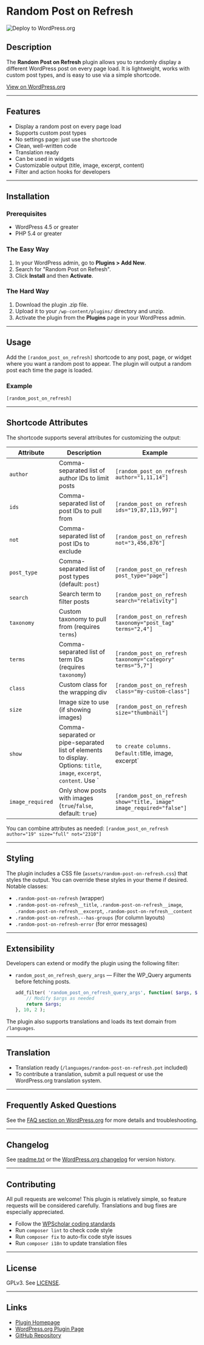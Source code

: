 # Random Post on Refresh

![Deploy to WordPress.org](https://github.com/wpscholar-wp-plugins/random-post-on-refresh/workflows/Deploy%20to%20WordPress.org/badge.svg?branch=master&event=push)

## Description
The **Random Post on Refresh** plugin allows you to randomly display a different WordPress post on every page load. It is lightweight, works with custom post types, and is easy to use via a simple shortcode.

[View on WordPress.org](https://wordpress.org/plugins/random-post-on-refresh/)

---

## Features
- Display a random post on every page load
- Supports custom post types
- No settings page: just use the shortcode
- Clean, well-written code
- Translation ready
- Can be used in widgets
- Customizable output (title, image, excerpt, content)
- Filter and action hooks for developers

---

## Installation

### Prerequisites
- WordPress 4.5 or greater
- PHP 5.4 or greater

### The Easy Way
1. In your WordPress admin, go to **Plugins > Add New**.
2. Search for "Random Post on Refresh".
3. Click **Install** and then **Activate**.

### The Hard Way
1. Download the plugin .zip file.
2. Upload it to your `/wp-content/plugins/` directory and unzip.
3. Activate the plugin from the **Plugins** page in your WordPress admin.

---

## Usage

Add the `[random_post_on_refresh]` shortcode to any post, page, or widget where you want a random post to appear. The plugin will output a random post each time the page is loaded.

### Example
```[random_post_on_refresh]```

---

## Shortcode Attributes
The shortcode supports several attributes for customizing the output:

| Attribute      | Description | Example |
| -------------- | ----------- | ------- |
| `author`       | Comma-separated list of author IDs to limit posts | `[random_post_on_refresh author="1,11,14"]` |
| `ids`          | Comma-separated list of post IDs to pull from | `[random_post_on_refresh ids="19,87,113,997"]` |
| `not`          | Comma-separated list of post IDs to exclude | `[random_post_on_refresh not="3,456,876"]` |
| `post_type`    | Comma-separated list of post types (default: `post`) | `[random_post_on_refresh post_type="page"]` |
| `search`       | Search term to filter posts | `[random_post_on_refresh search="relativity"]` |
| `taxonomy`     | Custom taxonomy to pull from (requires `terms`) | `[random_post_on_refresh taxonomy="post_tag" terms="2,4"]` |
| `terms`        | Comma-separated list of term IDs (requires `taxonomy`) | `[random_post_on_refresh taxonomy="category" terms="5,7"]` |
| `class`        | Custom class for the wrapping div | `[random_post_on_refresh class="my-custom-class"]` |
| `size`         | Image size to use (if showing images) | `[random_post_on_refresh size="thumbnail"]` |
| `show`         | Comma-separated or pipe-separated list of elements to display. Options: `title`, `image`, `excerpt`, `content`. Use `|` to create columns. Default: `title, image, excerpt` | `[random_post_on_refresh show="title, image"]` or `[random_post_on_refresh show="title|image|excerpt"]` |
| `image_required` | Only show posts with images (`true`/`false`, default: `true`) | `[random_post_on_refresh show="title, image" image_required="false"]` |

You can combine attributes as needed:
```[random_post_on_refresh author="19" size="full" not="2310"]```

---

## Styling

The plugin includes a CSS file (`assets/random-post-on-refresh.css`) that styles the output. You can override these styles in your theme if desired. Notable classes:
- `.random-post-on-refresh` (wrapper)
- `.random-post-on-refresh__title`, `.random-post-on-refresh__image`, `.random-post-on-refresh__excerpt`, `.random-post-on-refresh__content`
- `.random-post-on-refresh.--has-groups` (for column layouts)
- `.random-post-on-refresh-error` (for error messages)

---

## Extensibility

Developers can extend or modify the plugin using the following filter:

- `random_post_on_refresh_query_args` — Filter the WP_Query arguments before fetching posts.
  ```php
  add_filter( 'random_post_on_refresh_query_args', function( $args, $atts ) {
      // Modify $args as needed
      return $args;
  }, 10, 2 );
  ```

The plugin also supports translations and loads its text domain from `/languages`.

---

## Translation

- Translation ready (`/languages/random-post-on-refresh.pot` included)
- To contribute a translation, submit a pull request or use the WordPress.org translation system.

---

## Frequently Asked Questions

See the [FAQ section on WordPress.org](https://wordpress.org/plugins/random-post-on-refresh/#faq-header) for more details and troubleshooting.

---

## Changelog

See [readme.txt](./readme.txt) or the [WordPress.org changelog](https://wordpress.org/plugins/random-post-on-refresh/#developers) for version history.

---

## Contributing

All pull requests are welcome! This plugin is relatively simple, so feature requests will be considered carefully. Translations and bug fixes are especially appreciated.

- Follow the [WPScholar coding standards](https://github.com/wpscholar/phpcs-standards-wpscholar)
- Run `composer lint` to check code style
- Run `composer fix` to auto-fix code style issues
- Run `composer i18n` to update translation files

---

## License

GPLv3. See [LICENSE](http://www.gnu.org/licenses/gpl-3.0.html).

---

## Links
- [Plugin Homepage](https://wpscholar.com/wordpress-plugins/random-post-on-refresh/)
- [WordPress.org Plugin Page](https://wordpress.org/plugins/random-post-on-refresh/)
- [GitHub Repository](https://github.com/wpscholar-wp-plugins/random-post-on-refresh)
